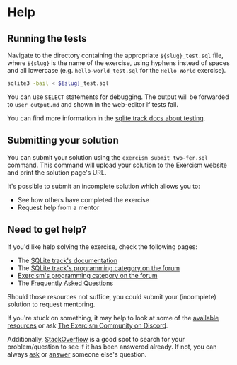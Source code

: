 # Help

## Running the tests

Navigate to the directory containing the appropriate `${slug}_test.sql` file, where `${slug}` is the name of the exercise, using hyphens instead of spaces and all lowercase (e.g. `hello-world_test.sql` for the `Hello World` exercise).

```bash
sqlite3 -bail < ${slug}_test.sql
```

You can use `SELECT` statements for debugging.
The output will be forwarded to `user_output.md` and shown in the web-editor if tests fail.

You can find more information in the [sqlite track docs about testing](https://exercism.org/docs/tracks/sqlite/tests).

## Submitting your solution

You can submit your solution using the `exercism submit two-fer.sql` command.
This command will upload your solution to the Exercism website and print the solution page's URL.

It's possible to submit an incomplete solution which allows you to:

- See how others have completed the exercise
- Request help from a mentor

## Need to get help?

If you'd like help solving the exercise, check the following pages:

- The [SQLite track's documentation](https://exercism.org/docs/tracks/sqlite)
- The [SQLite track's programming category on the forum](https://forum.exercism.org/c/programming/sqlite)
- [Exercism's programming category on the forum](https://forum.exercism.org/c/programming/5)
- The [Frequently Asked Questions](https://exercism.org/docs/using/faqs)

Should those resources not suffice, you could submit your (incomplete) solution to request mentoring.

If you're stuck on something, it may help to look at some of the [available resources](https://exercism.org/docs/tracks/sqlite/resources) or ask [The Exercism Community on Discord](https://exercism.org/r/discord).

Additionally, [StackOverflow](http://stackoverflow.com/questions/tagged/sqlite) is a good spot to search for your problem/question to see if it has been answered already.
If not, you can always [ask](https://stackoverflow.com/help/how-to-ask) or [answer](https://stackoverflow.com/help/how-to-answer) someone else's question.
